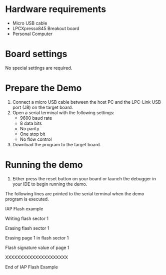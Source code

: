Hardware requirements
=====================
- Micro USB cable
- LPCXpresso845 Breakout board
- Personal Computer

Board settings
==============
No special settings are required.

Prepare the Demo
================
1.  Connect a micro USB cable between the host PC and the LPC-Link USB port (J8) on the target board.
2.  Open a serial terminal with the following settings:
    - 9600 baud rate
    - 8 data bits
    - No parity
    - One stop bit
    - No flow control
3.  Download the program to the target board.

Running the demo
================
1.  Either press the reset button on your board or launch the debugger in your IDE to begin running the demo.

The following lines are printed to the serial terminal when the demo program is executed.

IAP Flash example

Writing flash sector 1

Erasing flash sector 1

Erasing page 1 in flash sector 1

Flash signature value of page 1

XXXXXXXXXXXXXXXXXXXXX

End of IAP Flash Example 
